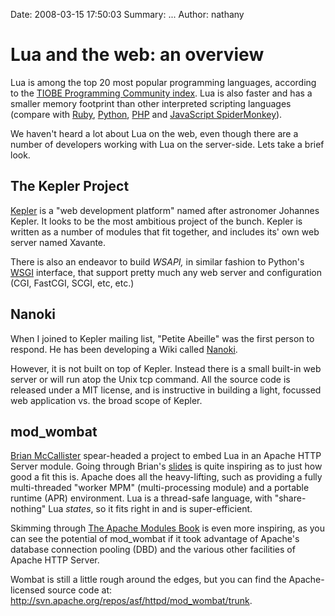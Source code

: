 Date: 2008-03-15 17:50:03
Summary: ...
Author: nathany

# Lua and the web: an overview

Lua is among the top 20 most popular programming languages, according to the <a href="http://www.tiobe.com/index.php/content/paperinfo/tpci/index.html">TIOBE Programming Community index</a>. Lua is also faster and has a smaller memory footprint than other interpreted scripting languages (compare with <a href="http://shootout.alioth.debian.org/gp4/benchmark.php?test=all&amp;lang=lua&amp;lang2=ruby">Ruby</a>, <a href="http://shootout.alioth.debian.org/gp4/benchmark.php?test=all&amp;lang=lua&amp;lang2=python">Python</a>, <a href="http://shootout.alioth.debian.org/gp4/benchmark.php?test=all&amp;lang=lua&amp;lang2=php">PHP</a> and <a href="http://shootout.alioth.debian.org/gp4/benchmark.php?test=all&amp;lang=lua&amp;lang2=javascript">JavaScript SpiderMonkey</a>).

We haven't heard a lot about Lua on the web, even though
there are a number of developers working with Lua on the server-side. Lets take a brief look.

<h2>The Kepler Project</h2>

<a href="http://www.keplerproject.org/">Kepler</a> is a "web development platform" named after astronomer Johannes Kepler. It looks to be the most ambitious project of the bunch. Kepler is written as a number of modules that fit together, and includes its' own web server named Xavante.

There is also an endeavor to build <em>WSAPI,</em> in similar fashion to
Python's <a href="http://www.python.org/dev/peps/pep-0333/">WSGI</a> interface, that support pretty much any web server and configuration (CGI, FastCGI, SCGI, etc, etc.)


<h2>Nanoki</h2>

When I joined to Kepler mailing list, "Petite Abeille" was the first person to respond. He has been developing a Wiki called <a href="http://alt.textdrive.com/nanoki/">Nanoki</a>.

However, it is not built on top of Kepler. Instead there is a small built-in web server or will run atop the Unix tcp command. All the source code is released under a MIT license, and is instructive in building a light, focussed web application vs. the broad scope of Kepler.

<h2>mod_wombat</h2>

<a href="http://kasparov.skife.org/blog/">Brian McCallister</a> spear-headed a project to embed Lua in an Apache HTTP Server module. Going through Brian's <a href="http://kasparov.skife.org/wombat_ac_us_07.pdf">slides</a> is quite inspiring as to just how good a fit this is. Apache does all the heavy-lifting, such as providing a fully multi-threaded "worker MPM" (multi-processing module) and a portable runtime (APR) environment. Lua is a thread-safe language, with "share-nothing" Lua <em>states</em>, so it fits right in and is super-efficient.

Skimming through <a href="http://www.informit.com/store/product.aspx?isbn=0132409674">The Apache Modules Book</a> is even more inspiring, as you can see the potential of mod_wombat if it took advantage of Apache's database connection pooling (DBD) and the various other facilities of Apache HTTP Server.

Wombat is still a little rough around the edges, but you can find the Apache-licensed source code at:
<a href="http://svn.apache.org/repos/asf/httpd/mod_wombat/trunk">http://svn.apache.org/repos/asf/httpd/mod_wombat/trunk</a>.